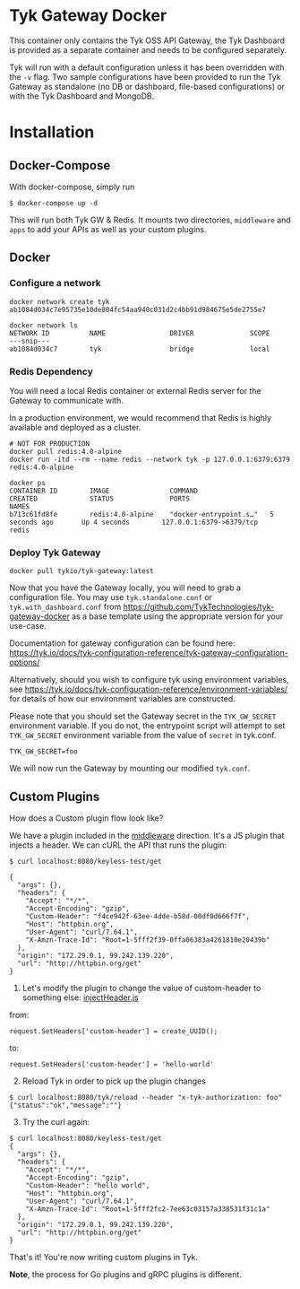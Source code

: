 Tyk Gateway Docker
=================================

This container only contains the Tyk OSS API Gateway, the Tyk Dashboard is provided as a separate container and needs to be configured separately.

Tyk will run with a default configuration unless it has been overridden with the `-v` flag. Two sample configurations have been provided to run the Tyk Gateway as standalone (no DB or dashboard, file-based configurations) or with the Tyk Dashboard and MongoDB.

# Installation


## Docker-Compose

With docker-compose, simply run 
```
$ docker-compose up -d
```

This will run both Tyk GW & Redis.  It mounts two directories, `middleware` and `apps` to add your APIs as well as your custom plugins.

## Docker

### Configure a network

```
docker network create tyk
ab1084d034c7e95735e10de804fc54aa940c031d2c4bb91d984675e5de2755e7

docker network ls
NETWORK ID          NAME                DRIVER              SCOPE
---snip---
ab1084d034c7        tyk                 bridge              local
```

### Redis Dependency

You will need a local Redis container or external Redis server for the Gateway to communicate with.

In a production environment, we would recommend that Redis is highly available and deployed as a cluster.

```
# NOT FOR PRODUCTION
docker pull redis:4.0-alpine
docker run -itd --rm --name redis --network tyk -p 127.0.0.1:6379:6379 redis:4.0-alpine

docker ps
CONTAINER ID        IMAGE               COMMAND                  CREATED             STATUS              PORTS                        NAMES
b713c61fd8fe        redis:4.0-alpine    "docker-entrypoint.s…"   5 seconds ago       Up 4 seconds        127.0.0.1:6379->6379/tcp     redis
```

### Deploy Tyk Gateway

```
docker pull tykio/tyk-gateway:latest
```

Now that you have the Gateway locally, you will need to grab a configuration file. You may use `tyk.standalone.conf` or
`tyk.with_dashboard.conf` from https://github.com/TykTechnologies/tyk-gateway-docker as a base template using the
appropriate version for your use-case.

Documentation for gateway configuration can be found here: https://tyk.io/docs/tyk-configuration-reference/tyk-gateway-configuration-options/

Alternatively, should you wish to configure tyk using environment variables, see https://tyk.io/docs/tyk-configuration-reference/environment-variables/ for details of how our environment variables are constructed.

Please note that you should set the Gateway secret in the `TYK_GW_SECRET` environment variable.  If you do not, the entrypoint script will attempt to set `TYK_GW_SECRET` environment variable from the value of `secret` in tyk.conf.

```
TYK_GW_SECRET=foo
```

We will now run the Gateway by mounting our modified `tyk.conf`.

## Custom Plugins

How does a Custom plugin flow look like?

We have a plugin included in the [middleware](./middleware) direction.  It's a JS plugin that injects a header.  We can cURL the API that runs the plugin:

```
$ curl localhost:8080/keyless-test/get

{
  "args": {},
  "headers": {
    "Accept": "*/*",
    "Accept-Encoding": "gzip",
    "Custom-Header": "f4ce942f-63ee-4dde-b58d-00df0d666f7f",
    "Host": "httpbin.org",
    "User-Agent": "curl/7.64.1",
    "X-Amzn-Trace-Id": "Root=1-5fff2f39-0ffa06383a4261810e20439b"
  },
  "origin": "172.29.0.1, 99.242.139.220",
  "url": "http://httpbin.org/get"
}
```

1. Let's modify the plugin to change the value of custom-header to something else:
[injectHeader.js](./middleware/injectHeader.js)

from:
```
request.SetHeaders['custom-header'] = create_UUID();
```

to:
```
request.SetHeaders['custom-header'] = 'hello-world'
```


2. Reload Tyk in order to pick up the plugin changes
```
$ curl localhost:8080/tyk/reload --header "x-tyk-authorization: foo"
{"status":"ok","message":""}
```

3. Try the curl again:
```
$ curl localhost:8080/keyless-test/get
{
  "args": {},
  "headers": {
    "Accept": "*/*",
    "Accept-Encoding": "gzip",
    "Custom-Header": "hello world",
    "Host": "httpbin.org",
    "User-Agent": "curl/7.64.1",
    "X-Amzn-Trace-Id": "Root=1-5fff2fc2-7ee63c03157a338531f31c1a"
  },
  "origin": "172.29.0.1, 99.242.139.220",
  "url": "http://httpbin.org/get"
}
```

That's it!  You're now writing custom plugins in Tyk.

**Note**, the process for Go plugins and gRPC plugins is different.